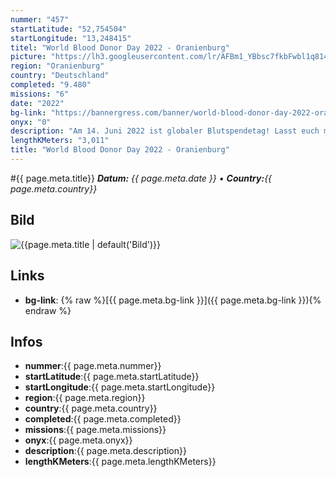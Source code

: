 ```yaml
---
nummer: "457"
startLatitude: "52,754504"
startLongitude: "13,248415"
titel: "World Blood Donor Day 2022 - Oranienburg"
picture: "https://lh3.googleusercontent.com/lr/AFBm1_YBbsc7fkbFwbl1q814nOShPnUGoxJcfRCmYVH3HtsqvuQUebPXDD3S6j0uxf0hmsdL7ez4Dg-fyrz6-TkjfmheqsBnOtuKeYqki2YOgZEQAoLwxpFMyGla3WOuLsPyRcTISCCYA5rhUxsvMUJ4pYECNB35TM_0iKPAofWK1emq08Gy9Jo9QIuIvsR1tBmi1zmy-nM1cFWEIaLQ2i1ZwA6jGB4yEVDKHdfod23esxZ5YvIsCm2E0brlzYaCf4CoMnDtnMavxaw_o7f7CutIjD-1KmqeH8Q1VvTkerv77ByqUso16I7XP7SVOSjWWtci-3emALVUjExQh129tT0e6ZZPCH6iW0GNkV0sY6-D4XMWDBLGMlvVMQuH48zsyhgFyAfLLajcTCAhzFxk6vBoeKHdXdFcG38KllwUNxOBv5RiBc3efhUnzwDt2oIyfpxn0XqI71bkRzAEQ3byPMu6bI6OW1IBDe3f42b7W8MtHzB2uYPFTuWZ5TToBBSHE1JpzQjXus5BTox7Ejn5K-bFe3wh3WBVZ2AWv_tCEQda2CZWvO2WmySxZTdfDqbF96f23YAVpUCz7BQWyNYN5Fro0-UBn2pgWvCbRRZ0zm9FLiZD6KANHtb4yUTBMFHKLCEqhNgJQkAoOKzH80E6c-IXR2RpGec6U1_rbCE8_KdaWhuiHPuarxRWNojNSwd93Mahc01A7OwmGAAVjAZUkL76Y77H0YIjT-c6yp2IlcIaZZ32xF1zSe4pOfdwHEmQRb-HezB6OplYENUvzbBfcMCU_ZaBbe5C6Unmffg07y2Bd5nVJ8_RqVeO6EyLkeDifG61JxPU0GlgX8vuCy1AEsiwQKekH7vS2spijrSmXrWuZOSNwJGU-10VKFV38g6lu1J_KJvWofBy"
region: "Oranienburg"
country: "Deutschland"
completed: "9.480"
missions: "6"
date: "2022"
bg-link: "https://bannergress.com/banner/world-blood-donor-day-2022-oranienburg-a254"
onyx: "0"
description: "Am 14. Juni 2022 ist globaler Blutspendetag! Lasst euch mit diesem Banner durch Oranienburg zum Blutspendezentrum leiten. Beachtet, dass ihr euch für eine Blutspende vorher anmelden müsst!"
lengthKMeters: "3,011"
title: "World Blood Donor Day 2022 - Oranienburg"
---
```


#{{ page.meta.title}}
_**Datum:** {{ page.meta.date }} • **Country:**{{ page.meta.country}}_

## Bild
![{{page.meta.title | default('Bild')}}]({{page.meta.picture}})

## Links
- **bg-link**: {% raw %}[{{ page.meta.bg-link }}]({{ page.meta.bg-link }}){% endraw %}

## Infos
- **nummer**:{{ page.meta.nummer}}
- **startLatitude**:{{ page.meta.startLatitude}}
- **startLongitude**:{{ page.meta.startLongitude}}
- **region**:{{ page.meta.region}}
- **country**:{{ page.meta.country}}
- **completed**:{{ page.meta.completed}}
- **missions**:{{ page.meta.missions}}
- **onyx**:{{ page.meta.onyx}}
- **description**:{{ page.meta.description}}
- **lengthKMeters**:{{ page.meta.lengthKMeters}}

